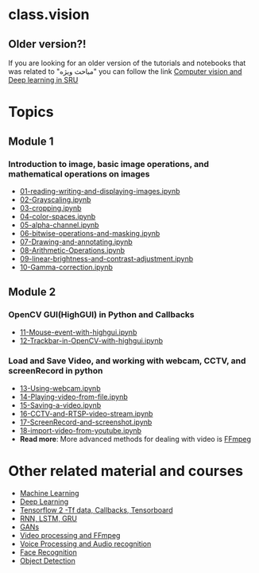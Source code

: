 # class.vision

## Older version?!
If you are looking for an older version of the tutorials and notebooks that was related to "مباحث ویژه" you can follow the link
[Computer vision and Deep learning in SRU](https://github.com/Alireza-Akhavan/class.vision/tree/SRTTU(1396-1397))

# Topics

## Module 1
### Introduction to image, basic image operations, and mathematical operations on images
- [01-reading-writing-and-displaying-images.ipynb](https://nbviewer.org/github/Alireza-Akhavan/class.vision/blob/master/01-reading-writing-and-displaying-images.ipynb)
- [02-Grayscaling.ipynb](https://nbviewer.org/github/Alireza-Akhavan/class.vision/blob/master/02-Grayscaling.ipynb)
- [03-cropping.ipynb](https://nbviewer.org/github/Alireza-Akhavan/class.vision/blob/master/03-cropping.ipynb)
- [04-color-spaces.ipynb](https://nbviewer.org/github/Alireza-Akhavan/class.vision/blob/master/04-color-spaces.ipynb)
- [05-alpha-channel.ipynb](https://nbviewer.org/github/Alireza-Akhavan/class.vision/blob/master/05-alpha-channel.ipynb)
- [06-bitwise-operations-and-masking.ipynb](https://nbviewer.org/github/Alireza-Akhavan/class.vision/blob/master/06-bitwise-operations-and-masking.ipynb)
- [07-Drawing-and-annotating.ipynb](https://nbviewer.org/github/Alireza-Akhavan/class.vision/blob/master/07-Drawing-and-annotating.ipynb)
- [08-Arithmetic-Operations.ipynb](https://nbviewer.org/github/Alireza-Akhavan/class.vision/blob/master/08-Arithmetic-Operations.ipynb)
- [09-linear-brightness-and-contrast-adjustment.ipynb](https://nbviewer.org/github/Alireza-Akhavan/class.vision/blob/master/09-linear-brightness-and-contrast-adjustment.ipynb)
- [10-Gamma-correction.ipynb](https://nbviewer.org/github/Alireza-Akhavan/class.vision/blob/master/10-Gamma-correction.ipynb)

## Module 2
### OpenCV GUI(HighGUI) in Python and Callbacks
 - [11-Mouse-event-with-highgui.ipynb](https://nbviewer.org/github/Alireza-Akhavan/class.vision/blob/master/11-Mouse-event-with-highgui.ipynb)
 - [12-Trackbar-in-OpenCV-with-highgui.ipynb](https://nbviewer.org/github/Alireza-Akhavan/class.vision/blob/master/12-Trackbar-in-OpenCV-with-highgui.ipynb)
### Load and Save Video, and working with webcam, CCTV, and screenRecord in python
- [13-Using-webcam.ipynb](https://nbviewer.org/github/Alireza-Akhavan/class.vision/blob/master/13-Using-webcam.ipynb)
- [14-Playing-video-from-file.ipynb](https://nbviewer.org/github/Alireza-Akhavan/class.vision/blob/master/14-Playing-video-from-file.ipynb)
- [15-Saving-a-video.ipynb](https://nbviewer.org/github/Alireza-Akhavan/class.vision/blob/master/15-Saving-a-video.ipynb)
- [16-CCTV-and-RTSP-video-stream.ipynb](https://nbviewer.org/github/Alireza-Akhavan/class.vision/blob/master/16-CCTV-and-RTSP-video-stream.ipynb)
- [17-ScreenRecord-and-screenshot.ipynb](https://nbviewer.org/github/Alireza-Akhavan/class.vision/blob/master/17-ScreenRecord-and-screenshot.ipynb)
- [18-import-video-from-youtube.ipynb](/https://nbviewer.org/github/Alireza-Akhavan/class.vision/blob/master/18-import-video-from-youtube.ipynb)
 - **Read more**: More advanced methods for dealing with video is [FFmpeg](https://github.com/Alireza-Akhavan/ffmpeg-tutorial)
# Other related material and courses

- [Machine Learning](https://github.com/Alireza-Akhavan/ML-notebooks)
- [Deep Learning](https://github.com/Alireza-Akhavan/deeplearning-tensorflow2-notebooks)
- [Tensorflow 2 -Tf data, Callbacks, Tensorboard](https://github.com/Alireza-Akhavan/tf2-tutorial)
- [RNN, LSTM, GRU](https://github.com/Alireza-Akhavan/rnn-notebooks)
- [GANs](https://github.com/Alireza-Akhavan/GAN_tutorial)
- [Video processing and FFmpeg](https://github.com/Alireza-Akhavan/ffmpeg-tutorial)
- [Voice Processing and Audio recognition](https://github.com/Alireza-Akhavan/audio-recognition)
- [Face Recognition](https://github.com/Alireza-Akhavan/deep-face-recognition)
- [Object Detection](https://github.com/Alireza-Akhavan/object-detection-notebooks)
